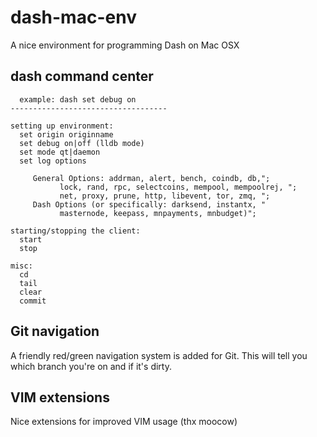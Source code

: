 # dash-mac-env
A nice environment for programming Dash on Mac OSX

## dash command center

```
  example: dash set debug on
-----------------------------------

setting up environment:
  set origin originname
  set debug on|off (lldb mode)
  set mode qt|daemon
  set log options

     General Options: addrman, alert, bench, coindb, db,";
           lock, rand, rpc, selectcoins, mempool, mempoolrej, ";
           net, proxy, prune, http, libevent, tor, zmq, ";
     Dash Options (or specifically: darksend, instantx, "
           masternode, keepass, mnpayments, mnbudget)"; 

starting/stopping the client:
  start
  stop

misc:
  cd
  tail
  clear
  commit
```

## Git navigation

A friendly red/green navigation system is added for Git. This will tell you which branch you're on and if it's dirty. 

## VIM extensions

Nice extensions for improved VIM usage (thx moocow)


